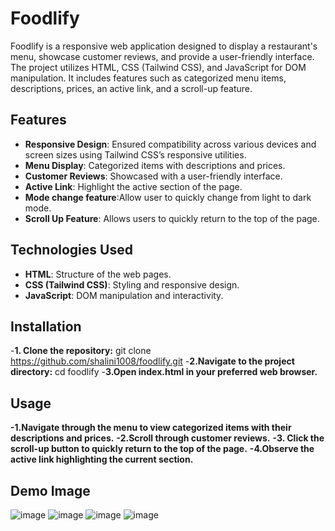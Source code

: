 ﻿# Foodlify

Foodlify is a responsive web application designed to display a restaurant's menu, showcase customer reviews, and provide a user-friendly interface. The project utilizes HTML, CSS (Tailwind CSS), and JavaScript for DOM manipulation. It includes features such as categorized menu items, descriptions, prices, an active link, and a scroll-up feature.

## Features

- **Responsive Design**: Ensured compatibility across various devices and screen sizes using Tailwind CSS’s responsive utilities.
- **Menu Display**: Categorized items with descriptions and prices.
- **Customer Reviews**: Showcased with a user-friendly interface.
- **Active Link**: Highlight the active section of the page.
- **Mode change feature**:Allow user to quickly change from light to dark mode.
- **Scroll Up Feature**: Allows users to quickly return to the top of the page.

## Technologies Used

- **HTML**: Structure of the web pages.
- **CSS (Tailwind CSS)**: Styling and responsive design.
- **JavaScript**: DOM manipulation and interactivity.

## Installation

-**1. Clone the repository:**
   git clone https://github.com/shalini1008/foodlify.git
-**2.Navigate to the project directory:**
   cd foodlify
-**3.Open index.html in your preferred web browser.**

## Usage
**-1.Navigate through the menu to view categorized items with their descriptions and prices.**
**-2.Scroll through customer reviews.**
**-3. Click the scroll-up button to quickly return to the top of the page.**
**-4.Observe the active link highlighting the current section.**

## Demo Image
![image](https://github.com/shalini1008/foodWebsite/assets/122449558/9aa06e02-683a-477a-b3d4-d3ceaea9ed63)
![image](https://github.com/shalini1008/foodWebsite/assets/122449558/85040854-8f71-4dfe-9c4f-dee5ac988649)
![image](https://github.com/shalini1008/foodWebsite/assets/122449558/a8c34fbe-41a3-48e5-baef-23affa4e4555)
![image](https://github.com/shalini1008/foodWebsite/assets/122449558/e5e1f281-02df-4c04-b1ae-4b57acf8ddbe)



